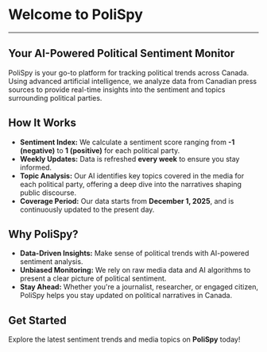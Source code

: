 # **Welcome to PoliSpy**

---

## Your AI-Powered Political Sentiment Monitor

PoliSpy is your go-to platform for tracking political trends across Canada. Using advanced artificial intelligence, we analyze data from Canadian press sources to provide real-time insights into the sentiment and topics surrounding political parties.

## How It Works
- **Sentiment Index:** We calculate a sentiment score ranging from **-1 (negative)** to **1 (positive)** for each political party.
- **Weekly Updates:** Data is refreshed **every week** to ensure you stay informed.
- **Topic Analysis:** Our AI identifies key topics covered in the media for each political party, offering a deep dive into the narratives shaping public discourse.
- **Coverage Period:** Our data starts from **December 1, 2025**, and is continuously updated to the present day.

## Why PoliSpy?
- **Data-Driven Insights:** Make sense of political trends with AI-powered sentiment analysis.
- **Unbiased Monitoring:** We rely on raw media data and AI algorithms to present a clear picture of political sentiment.
- **Stay Ahead:** Whether you're a journalist, researcher, or engaged citizen, PoliSpy helps you stay updated on political narratives in Canada.

## Get Started
Explore the latest sentiment trends and media topics on **PoliSpy** today!

